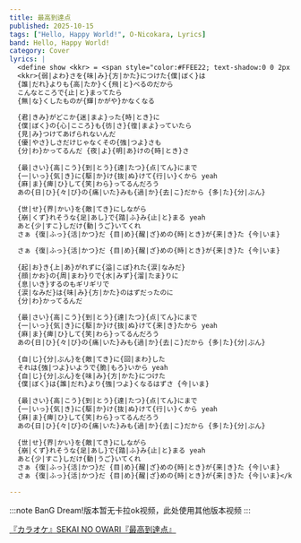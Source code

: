 ```yaml
---
title: 最高到達点
published: 2025-10-15
tags: ["Hello, Happy World!", O-Nicokara, Lyrics]
band: Hello, Happy World!
category: Cover
lyrics: |
  <define show <kkr> = <span style="color:#FFEE22; text-shadow:0 0 2px #000;">>
  <kkr>{弱|よわ}さを{味|み}{方|かた}につけた{僕|ぼく}は
  {誰|だれ}よりも{高|たか}く{飛|と}べるのだから
  こんなところで{止|と}まってたら
  {無|な}くしたものが{輝|かがや}かなくなる
  
  {君|きみ}がどこか{迷|まよ}った{時|とき}に
  {僕|ぼく}の{心|こころ}も{彷|さ}{徨|まよ}っていたら
  {見|み}つけてあげられないんだ
  {優|やさ}しさだけじゃなくその{強|つよ}さも
  {分|わ}かってるんだ {夜|よ}{明|あ}けの{時|とき}さ
  
  {最|さい}{高|こう}{到|とう}{達|たつ}{点|てん}にまで
  {一|いっ}{気|き}に{駆|か}け{抜|ぬ}けて{行|い}くから yeah
  {麻|ま}{痺|ひ}して{笑|わら}ってるんだろう
  あの{日|ひ}{々|び}の{痛|いた}みも{過|か}{去|こ}だから {多|た}{分|ぶん}
  
  {世|せ}{界|かい}を{敵|てき}にしながら
  {崩|くず}れそうな{足|あし}で{踏|ふ}み{止|と}まる yeah
  あと{少|すこ}しだけ{動|うご}いてくれ
  さぁ {復|ふっ}{活|かつ}だ {目|め}{醒|ざ}めの{時|とき}が{来|き}た {今|いま}
  
  さぁ {復|ふっ}{活|かつ}だ {目|め}{醒|ざ}めの{時|とき}が{来|き}た {今|いま}
  
  {起|お}き{上|あ}がれずに{溢|こぼ}れた{涙|なみだ}
  {顔|かお}の{周|まわ}りで{水|みず}{溜|たま}りに
  {息|いき}するのもギリギリで
  {涙|なみだ}は{味|み}{方|かた}のはずだったのに
  {分|わ}かってるんだ
  
  {最|さい}{高|こう}{到|とう}{達|たつ}{点|てん}にまで
  {一|いっ}{気|き}に{駆|か}け{抜|ぬ}けて{来|き}たから yeah
  {麻|ま}{痺|ひ}して{笑|わら}ってるんだろう
  あの{日|ひ}{々|び}の{痛|いた}みも{過|か}{去|こ}だから {多|た}{分|ぶん}
  
  {自|じ}{分|ぶん}を{敵|てき}に{回|まわ}した
  それは{強|つよ}いようで{脆|もろ}いから yeah
  {自|じ}{分|ぶん}を{味|み}{方|かた}につけた
  {僕|ぼく}は{誰|だれ}より{強|つよ}くなるはずさ {今|いま}
  
  {最|さい}{高|こう}{到|とう}{達|たつ}{点|てん}にまで
  {一|いっ}{気|き}に{駆|か}け{抜|ぬ}けて{行|い}くから yeah
  {麻|ま}{痺|ひ}して{笑|わら}ってるんだろう
  あの{日|ひ}{々|び}の{痛|いた}みも{過|か}{去|こ}だから {多|た}{分|ぶん}
  
  {世|せ}{界|かい}を{敵|てき}にしながら
  {崩|くず}れそうな{足|あし}で{踏|ふ}み{止|と}まる yeah
  あと{少|すこ}しだけ{動|うご}いてくれ
  さぁ {復|ふっ}{活|かつ}だ {目|め}{醒|ざ}めの{時|とき}が{来|き}た {今|いま}
  さぁ {復|ふっ}{活|かつ}だ {目|め}{醒|ざ}めの{時|とき}が{来|き}た {今|いま}</kkr>

---
```



:::note
BanG Dream!版本暂无卡拉ok视频，此处使用其他版本视频
:::
<summary>
    <a href="https://www.bilibili.com/video/BV1roXzYQENv/">
        『カラオケ』SEKAI NO OWARI『最高到達点』
    </a>
</summary>

